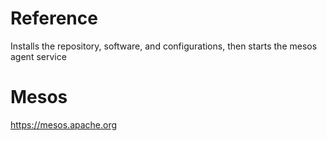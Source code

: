 # Reference
Installs the repository, software, and configurations, then starts the mesos agent service

# Mesos
https://mesos.apache.org
